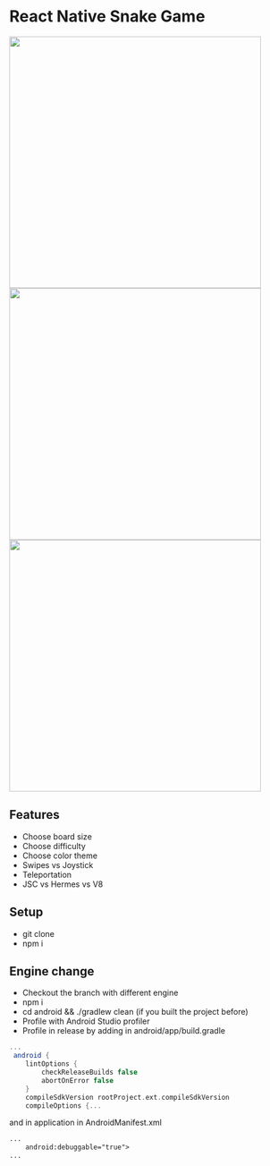 <h1>React Native Snake Game</h1>
<p>
    <img src="https://cloclo13.datacloudmail.ru/weblink/view/2dr3/4Xsfp3rL8?etag=CA6BC75772C80F98A54FDD5D3CB8C68463B74FA2" height="450" />
    <img src="https://cloclo23.datacloudmail.ru/weblink/view/k6Xa/2rqkxtK8m?etag=A67518D6200022626FE5788D0884538E96C487C5" height="450" />
    <img src="https://cloclo22.datacloudmail.ru/weblink/view/4yAG/3qaLKtK3Y?etag=2341E5887311C6F1A51F24F36D8DE75E8A8A7821" height="450" />
</p>
<h2>Features</h2>
<ul>
    <li>Choose board size</li>
    <li>Choose difficulty</li>
    <li>Choose color theme</li>
    <li>Swipes vs Joystick</li>
    <li>Teleportation</li>
    <li>JSC vs Hermes vs V8</li>
</ul>
<h2>Setup</h2>
<ul>
    <li>git clone</li>
    <li>npm i</li>
</ul>
<h2>Engine change</h2>
<ul>
    <li>Checkout the branch with different engine</li>
    <li>npm i</li>
    <li>cd android && ./gradlew clean (if you built the project before)</li>
    <li>Profile with Android Studio profiler</li>
    <li>Profile in release by adding in android/app/build.gradle</li>
</ul>

```gradle
...
 android {
    lintOptions {
        checkReleaseBuilds false
        abortOnError false
    }
    compileSdkVersion rootProject.ext.compileSdkVersion
    compileOptions {...
```

<p>and in application in AndroidManifest.xml</p>

```xml
...
    android:debuggable="true">
...
```
